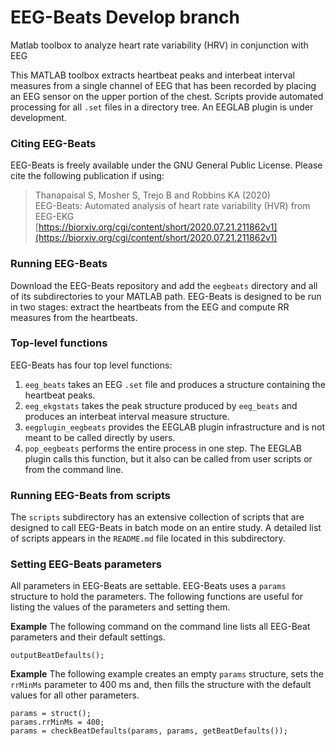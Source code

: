 # EEG-Beats Develop branch
Matlab toolbox to analyze heart rate variability (HRV) in conjunction with EEG

This MATLAB toolbox extracts heartbeat peaks and interbeat interval measures
from a single channel of EEG that has been recorded by placing an EEG
sensor on the upper portion of the chest. Scripts provide automated
processing for all `.set` files in a directory tree. An EEGLAB plugin is
under development.  

### Citing EEG-Beats
EEG-Beats is freely available under the GNU General Public License. 
Please cite the following publication if using:  
> Thanapaisal S, Mosher S, Trejo B and Robbins KA (2020)  
> EEG-Beats: Automated analysis of heart rate variability (HVR) from EEG-EKG  
> [https://biorxiv.org/cgi/content/short/2020.07.21.211862v1](https://biorxiv.org/cgi/content/short/2020.07.21.211862v1)

### Running EEG-Beats

Download the EEG-Beats repository and add the `eegbeats` directory and all of
its subdirectories to your MATLAB path. EEG-Beats is designed to be run in
two stages: extract the heartbeats from the EEG and compute RR measures from the
heartbeats.  

### Top-level functions
EEG-Beats has four top level functions:
1. `eeg_beats` takes an EEG `.set` file and produces a structure containing the heartbeat peaks.
2. `eeg_ekgstats` takes the peak structure produced by `eeg_beats` and produces an interbeat interval measure structure.
3. `eegplugin_eegbeats` provides the EEGLAB plugin infrastructure and is not meant to be called directly by users.
4. `pop_eegbeats` performs the entire process in one step. The EEGLAB plugin calls this function, but
it also can be called from user scripts or from the command line.

### Running EEG-Beats from scripts
The `scripts` subdirectory has an extensive collection of scripts that are designed to call EEG-Beats
in batch mode on an entire study. A detailed list of scripts appears in the `README.md` file located
in this subdirectory.  

### Setting EEG-Beats parameters
All parameters in EEG-Beats are settable.  EEG-Beats uses a `params` structure to hold the 
parameters. The following functions are useful for listing the values of the parameters and setting them.  

**Example** The following command on the command line lists all EEG-Beat parameters and
their default settings.

    outputBeatDefaults(); 


**Example** The following example creates an empty `params` structure, sets the `rrMinMs` parameter to 400 ms
and, then fills the structure with the default values for all other parameters.

    params = struct();
    params.rrMinMs = 400;
    params = checkBeatDefaults(params, params, getBeatDefaults());

